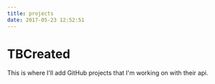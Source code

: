 ```yaml
---
title: projects
date: 2017-05-23 12:52:51
---
```


# TBCreated

This is where I'll add GitHub projects that I'm working on with their api. 
